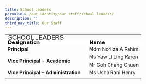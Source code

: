 ```yaml
---
title: School Leaders
permalink: /our-identity/our-staff/school-leaders/
description: ""
third_nav_title: Our Staff
---
```

<table>
<tbody>
	<tr>
    <td colspan="2" style="line-height:0.5; font-size:20px;  font-family:Arial">SCHOOL LEADERS</td>
  </tr>
  <tr style="line-height:10px; background-color:white; font-weight: bold; font-size:18px; color:black">
		<td width="250">Designation</td>
    <td>Name</td>
  </tr>
  <tr>
    <td style="font-weight: bold">Principal</td>
    <td>Mdm Norliza A Rahim</td>
  </tr>
  <tr>
    <td rowspan="2" style="font-weight: bold">Vice Principal - Academic</td>
    <td>Ms Yaw Li Ling Karen</td>
  </tr>
  <tr>
    <td>Mr Goh Chang Chuen</td>
  </tr>
  <tr>
    <td style="font-weight: bold">Vice Principal – Administration</td>
    <td>Ms Usha Rani Henry</td>
  </tr>
	<tr><td></td></tr>
	</tbody></table>

